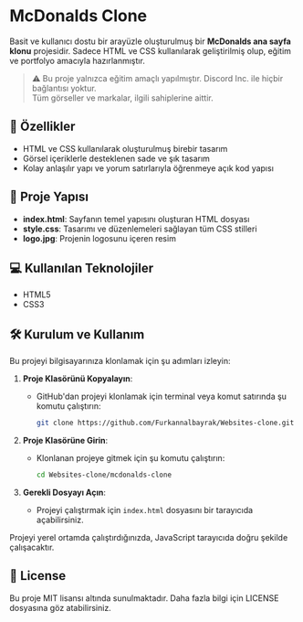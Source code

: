 
# McDonalds Clone
Basit ve kullanıcı dostu bir arayüzle oluşturulmuş bir **McDonalds ana sayfa klonu** projesidir. Sadece HTML ve CSS kullanılarak geliştirilmiş olup, eğitim ve portfolyo amacıyla hazırlanmıştır.

> ⚠️ Bu proje yalnızca eğitim amaçlı yapılmıştır. Discord Inc. ile hiçbir bağlantısı yoktur.  
> Tüm görseller ve markalar, ilgili sahiplerine aittir.

## 🚀 Özellikler

- HTML ve CSS kullanılarak oluşturulmuş birebir tasarım
- Görsel içeriklerle desteklenen sade ve şık tasarım
- Kolay anlaşılır yapı ve yorum satırlarıyla öğrenmeye açık kod yapısı

## 📂 Proje Yapısı

- **index.html**: Sayfanın temel yapısını oluşturan HTML dosyası
- **style.css**: Tasarımı ve düzenlemeleri sağlayan tüm CSS stilleri
- **logo.jpg**: Projenin logosunu içeren resim

## 💻 Kullanılan Teknolojiler
- HTML5
- CSS3

## 🛠 Kurulum ve Kullanım

Bu projeyi bilgisayarınıza klonlamak için şu adımları izleyin:

1. **Proje Klasörünü Kopyalayın**:
   - GitHub'dan projeyi klonlamak için terminal veya komut satırında şu komutu çalıştırın:
     ```bash
     git clone https://github.com/Furkannalbayrak/Websites-clone.git
     ```

2. **Proje Klasörüne Girin**:
   - Klonlanan projeye gitmek için şu komutu çalıştırın:
     ```bash
     cd Websites-clone/mcdonalds-clone
     ```

3. **Gerekli Dosyayı Açın**:
   - Projeyi çalıştırmak için `index.html` dosyasını bir tarayıcıda açabilirsiniz.

Projeyi yerel ortamda çalıştırdığınızda, JavaScript tarayıcıda doğru şekilde çalışacaktır.


## 📜 License
Bu proje MIT lisansı altında sunulmaktadır. Daha fazla bilgi için LICENSE dosyasına göz atabilirsiniz.


